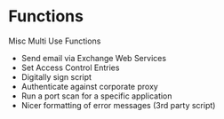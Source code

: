 # Functions
Misc Multi Use Functions

- Send email via Exchange Web Services
- Set Access Control Entries
- Digitally sign script
- Authenticate against corporate proxy
- Run a port scan for a specific application
- Nicer formatting of error messages (3rd party script)

